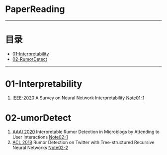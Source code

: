 # PaperReading
---
# 目录
* [01-Interpretability](#01-Interpretability)
* [02-RumorDetect](#02-RumorDetect)

---
# 01-Interpretability
1. [IEEE-2020](https://arxiv.org/pdf/2012.14261v3.pdf) A Survey on Neural Network Interpretability [Note01-1](/Notes/Note01-1.md)


# 02-umorDetect
1. [AAAI 2020](https://arxiv.org/abs/2001.10667) Interpretable Rumor Detection in Microblogs by Attending to User Interactions [Note02-1](/Notes/Note02-1.md)
2. [ACL 2018](https://aclanthology.org/P18-1184.pdf) Rumor Detection on Twitter with Tree-structured Recursive Neural Networks [Note02-2](/Notes/Note02-2.md)

